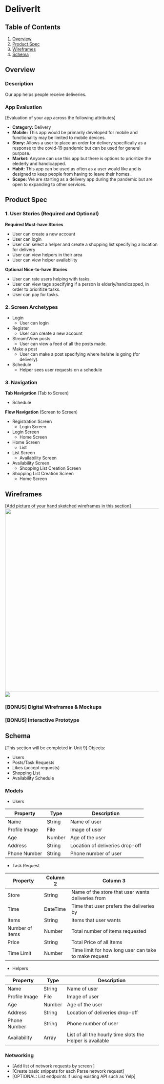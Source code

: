 # DeliverIt

## Table of Contents
1. [Overview](#Overview)
1. [Product Spec](#Product-Spec)
1. [Wireframes](#Wireframes)
2. [Schema](#Schema)

## Overview
### Description
Our app helps people receive deliveries.

### App Evaluation
[Evaluation of your app across the following attributes]
- **Category:** Delivery
- **Mobile:** This app would be primarily developed for mobile and functionality may be limited to mobile devices.
- **Story:** Allows a user to place an order for delivery specifically as a response to the covid-19 pandemic but can be used for general purpose.
- **Market:** Anyone can use this app but there is options to prioritize the elederly and handicapped.
- **Habit:** This app can be used as often as a user would like and is designed to keep people from having to leave their homes.
- **Scope:** We are starting as a delivery app during the pandemic but are open to expanding to other services.

## Product Spec

### 1. User Stories (Required and Optional)

**Required Must-have Stories**

* User can create a new account
* User can login
* User can select a helper and create a shopping list specifying a location for delivery
* User can view helpers in their area
* User can view helper availability


**Optional Nice-to-have Stories**

* User can rate users helping with tasks.
* User can view tags specifying if a person is elderly/handicapped, in order to prioritize tasks.
* User can pay for tasks.


### 2. Screen Archetypes

* Login
   * User can login
* Register
   * User can create a new account
* Stream/View posts
   * User can view a feed of all the posts made.
* Make a post
   * User can make a post specifying where he/she is going (for delivery).
* Schedule
   * Helper sees user requests on a schedule


### 3. Navigation

**Tab Navigation** (Tab to Screen)

* Schedule


**Flow Navigation** (Screen to Screen)

* Registration Screen
   * Login Screen
* Login Screen
   * Home Screen
* Home Screen
    * List
* List Screen
    * Availability Screen
* Availability Screen
    * Shopping List Creation Screen
* Shopping List Creation Screen
    * Home Screen

## Wireframes
[Add picture of your hand sketched wireframes in this section]
<img src="YOUR_IMG_URL" width=600>
![](https://i.imgur.com/TFmCt92.png)


### [BONUS] Digital Wireframes & Mockups

### [BONUS] Interactive Prototype

## Schema 
[This section will be completed in Unit 9]
Objects:
- Users
- Posts/Task Requests
- Likes (accept requests)
- Shopping List
- Availability Schedule

### Models
- Users

| Property | Type | Description |
| -------- | ---- | ----------- |
| Name     |  String    |   Name of user|
|Profile Image  |   File   |      Image of user       |
|     Age     |  Number    |       Age of the user      |
|   Address       |   String  |      Location of deliveries drop-off       |
|     Phone Number     |  String    |    Phone number of user         |


- Task Request

| Property        | Column 2 | Column 3                                          |
| --------------- | -------- | ------------------------------------------------- |
| Store           | String   | Name of the store that user wants deliveries from |
| Time            | DateTime | Time that user prefers the deliveries by          |
| Items           | String   | Items that user wants                             |
| Number of items | Number   | Total number of items requested                   |
| Price           | String   | Total Price of all Items                          |\
| Time Limit                |    Number      | Time limit for how long user can take to make request |

- Helpers

| Property      | Type   | Description                     |
| ------------- | ------ | ------------------------------- |
| Name          | String | Name of user                    |
| Profile Image | File   | Image of user                   |
| Age           | Number | Age of the user                 |
| Address       | String | Location of deliveries drop-off |
| Phone Number  | String | Phone number of user            |
| Availability              |   Array     |         List of all the hourly time slots the Helper is available |

### Networking
- [Add list of network requests by screen ]
- [Create basic snippets for each Parse network request]
- [OPTIONAL: List endpoints if using existing API such as Yelp]
